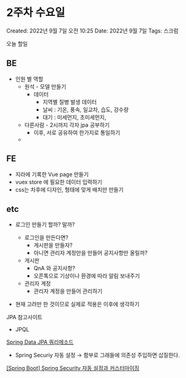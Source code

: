 # 2주차 수요일

Created: 2022년 9월 7일 오전 10:25
Date: 2022년 9월 7일
Tags: 스크럼

오늘 할일

## BE

- 인원 별 역할
    - 원석 - 모델 만들기
        - 데이터
            - 지역별 질병 발생 데이터
            - 날씨 : 기온, 풍속, 일교차, 습도, 강수량
            - 대기 : 미세먼지, 초미세먼지,
    - 다른사람 - 2시까지 각자 jpa 공부하기
        - 이후, 서로 공유하여 한가지로 통일하기
    - 

## FE

- 지라에 기록한 Vue page 만들기
- vuex store 에 필요한 데이터 입력하기
- css는 차후에 디자인, 형태에 맞게 배치만 만들기

## etc

- 로그인 만들기 할까? 말까?
    - 로그인을 만든다면?
        - 게시판을 만들자?
        - 아니면 관리자 계정만을 만들어 공지사항만 올릴까?
    - 게시판
        - QnA 와 공지사항?
        - 오픈톡으로 기상이나 환경에 따라 알림 보내주기
    - 관리자 계정
        - 관리자 계정을 만들어 관리하기
        
- 현재 고려만 한 것이므로 실제로 적용은 이후에 생각하기

JPA 참고사이트

- JPQL

[Spring Data JPA 쿼리메소드](https://it-hhhj2.tistory.com/99)

- Spring Securiy 자동 설정 → 함부로 그래들에 의존성 주입하면 삽질한다.

[[Spring Boot] Spring Security 자동 설정과 커스터마이징](https://ict-nroo.tistory.com/118)